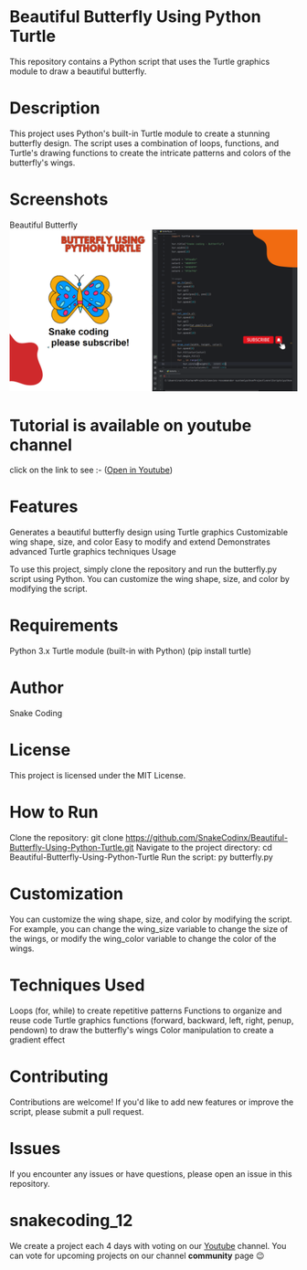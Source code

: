 # Beautiful Butterfly Using Python Turtle
This repository contains a Python script that uses the Turtle graphics module to draw a beautiful butterfly.

# Description

This project uses Python's built-in Turtle module to create a stunning butterfly design. The script uses a combination of loops, functions, and Turtle's drawing functions to create the intricate patterns and colors of the butterfly's wings.

# Screenshots

Beautiful Butterfly
![screenshot](Screenshot1.png)

# Tutorial is available on youtube channel 
click on the link to see :- ([Open in Youtube](https://youtu.be/08rlPhbpavU))

# Features

Generates a beautiful butterfly design using Turtle graphics
Customizable wing shape, size, and color
Easy to modify and extend
Demonstrates advanced Turtle graphics techniques
Usage

To use this project, simply clone the repository and run the butterfly.py script using Python. You can customize the wing shape, size, and color by modifying the script.

# Requirements

Python 3.x
Turtle module (built-in with Python)
(pip install turtle)

# Author

Snake Coding

# License

This project is licensed under the MIT License.


# How to Run

Clone the repository: git clone https://github.com/SnakeCodinx/Beautiful-Butterfly-Using-Python-Turtle.git
Navigate to the project directory: cd Beautiful-Butterfly-Using-Python-Turtle
Run the script: py butterfly.py

# Customization

You can customize the wing shape, size, and color by modifying the script. For example, you can change the wing_size variable to change the size of the wings, or modify the wing_color variable to change the color of the wings.

# Techniques Used

Loops (for, while) to create repetitive patterns
Functions to organize and reuse code
Turtle graphics functions (forward, backward, left, right, penup, pendown) to draw the butterfly's wings
Color manipulation to create a gradient effect

# Contributing

Contributions are welcome! If you'd like to add new features or improve the script, please submit a pull request.

# Issues

If you encounter any issues or have questions, please open an issue in this repository.

# snakecoding_12

We create a project each 4 days with voting on our <a href="https://youtube.com/@snakecoding_12" target="_blank">Youtube</a> channel.
You can vote for upcoming projects on our channel **community** page :wink:
